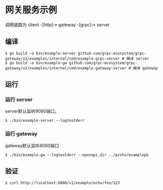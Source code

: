 # 网关服务示例
调用链路为 client -[http]-> gateway -[grpc]-> server
## 编译
```shell
$ go build -o bin/example-server github.com/grpc-ecosystem/grpc-gateway/v2/examples/internal/cmd/example-grpc-server # 编译 server
$ go build -o bin/example-gw github.com/grpc-ecosystem/grpc-gateway/v2/examples/internal/cmd/example-gateway-server # 编译 gateway
```
## 运行
### 运行 server
server默认监听9090端口。
```shell
$ ./bin/example-server --logtostderr 
```
### 运行 gateway 
gateway默认监听8080端口
```shell
$ ./bin/example-gw --logtostderr --openapi_dir ../proto/examplepb
```
## 验证
```shell
$ curl http://localhost:8080/v1/example/echo/foo/123
```